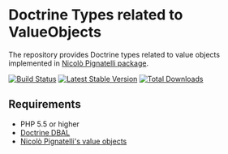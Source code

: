 Doctrine Types related to ValueObjects
======================================

The repository provides Doctrine types related to value objects implemented in [Nicolò Pignatelli package](https://github.com/nicolopignatelli/valueobjects).

[![Build Status](https://img.shields.io/travis/RiskioFr/valueobjects-doctrine-type.svg?style=flat)](http://travis-ci.org/RiskioFr/valueobjects-doctrine-type)
[![Latest Stable Version](http://img.shields.io/packagist/v/RiskioFr/valueobjects-doctrine-type.svg?style=flat)](https://packagist.org/packages/riskio/valueobjects-doctrine-type)
[![Total Downloads](http://img.shields.io/packagist/dt/RiskioFr/valueobjects-doctrine-type.svg?style=flat)](https://packagist.org/packages/riskio/valueobjects-doctrine-type)

Requirements
------------

* PHP 5.5 or higher
* [Doctrine DBAL](https://github.com/doctrine/dbal)
* [Nicolò Pignatelli's value objects](https://github.com/nicolopignatelli/valueobjects)
